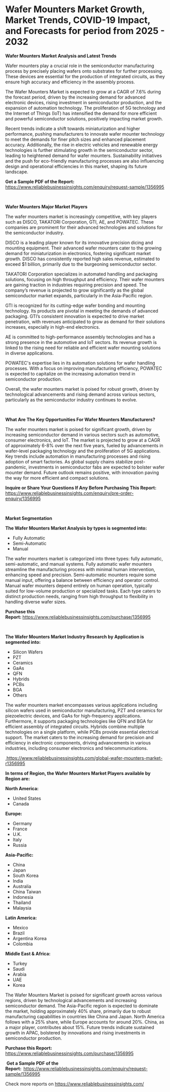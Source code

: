 <p><h1>Wafer Mounters Market Growth, Market Trends, COVID-19 Impact, and Forecasts for period from 2025 - 2032</h1></p><p><strong>Wafer Mounters Market Analysis and Latest Trends</strong></p>
<p><p>Wafer mounters play a crucial role in the semiconductor manufacturing process by precisely placing wafers onto substrates for further processing. These devices are essential for the production of integrated circuits, as they ensure high accuracy and efficiency in the assembly process. </p><p>The Wafer Mounters Market is expected to grow at a CAGR of 7.6% during the forecast period, driven by the increasing demand for advanced electronic devices, rising investment in semiconductor production, and the expansion of automation technology. The proliferation of 5G technology and the Internet of Things (IoT) has intensified the demand for more efficient and powerful semiconductor solutions, positively impacting market growth.</p><p>Recent trends indicate a shift towards miniaturization and higher performance, pushing manufacturers to innovate wafer mounter technology to meet the demands for finer pitch sizes and enhanced placement accuracy. Additionally, the rise in electric vehicles and renewable energy technologies is further stimulating growth in the semiconductor sector, leading to heightened demand for wafer mounters. Sustainability initiatives and the push for eco-friendly manufacturing processes are also influencing design and operational efficiencies in this market, shaping its future landscape.</p></p>
<p><strong>Get a Sample PDF of the Report:&nbsp;</strong> <a href="https://www.reliablebusinessinsights.com/enquiry/request-sample/1356995?utm_campaign=2465&utm_medium=2&utm_source=Github&utm_content=ia&utm_term=24022025&utm_id=wafer-mounters">https://www.reliablebusinessinsights.com/enquiry/request-sample/1356995</a></p>
<p>&nbsp;</p>
<p><strong>Wafer Mounters Major Market Players</strong></p>
<p><p>The wafer mounters market is increasingly competitive, with key players such as DISCO, TAKATORI Corporation, GTI, AE, and POWATEC. These companies are prominent for their advanced technologies and solutions for the semiconductor industry.</p><p>DISCO is a leading player known for its innovative precision dicing and mounting equipment. Their advanced wafer mounters cater to the growing demand for miniaturization in electronics, fostering significant market growth. DISCO has consistently reported high sales revenue, estimated to exceed $1 billion, primarily due to the burgeoning semiconductor sector.</p><p>TAKATORI Corporation specializes in automated handling and packaging solutions, focusing on high throughput and efficiency. Their wafer mounters are gaining traction in industries requiring precision and speed. The company’s revenue is projected to grow significantly as the global semiconductor market expands, particularly in the Asia-Pacific region.</p><p>GTI is recognized for its cutting-edge wafer bonding and mounting technology. Its products are pivotal in meeting the demands of advanced packaging. GTI’s consistent innovation is expected to drive market penetration, with revenues anticipated to grow as demand for their solutions increases, especially in high-end electronics.</p><p>AE is committed to high-performance assembly technologies and has a strong presence in the automotive and IoT sectors. Its revenue growth is linked to the rising need for reliable and efficient wafer mounting solutions in diverse applications.</p><p>POWATEC's expertise lies in its automation solutions for wafer handling processes. With a focus on improving manufacturing efficiency, POWATEC is expected to capitalize on the increasing automation trend in semiconductor production.</p><p>Overall, the wafer mounters market is poised for robust growth, driven by technological advancements and rising demand across various sectors, particularly as the semiconductor industry continues to evolve.</p></p>
<p>&nbsp;</p>
<p><strong>What Are The Key Opportunities For Wafer Mounters Manufacturers?</strong></p>
<p><p>The wafer mounters market is poised for significant growth, driven by increasing semiconductor demand in various sectors such as automotive, consumer electronics, and IoT. The market is projected to grow at a CAGR of approximately 6-8% over the next five years, fueled by advancements in wafer-level packaging technology and the proliferation of 5G applications. Key trends include automation in manufacturing processes and rising adoption of smart factories. As global supply chains stabilize post-pandemic, investments in semiconductor fabs are expected to bolster wafer mounter demand. Future outlook remains positive, with innovation paving the way for more efficient and compact solutions.</p></p>
<p><strong>Inquire or Share Your Questions If Any Before Purchasing This Report:</strong> <a href="https://www.reliablebusinessinsights.com/enquiry/pre-order-enquiry/1356995?utm_campaign=2465&utm_medium=2&utm_source=Github&utm_content=ia&utm_term=24022025&utm_id=wafer-mounters">https://www.reliablebusinessinsights.com/enquiry/pre-order-enquiry/1356995</a></p>
<p>&nbsp;</p>
<p><strong>Market Segmentation</strong></p>
<p><strong>The Wafer Mounters Market Analysis by types is segmented into:</strong></p>
<p><ul><li>Fully Automatic</li><li>Semi-Automatic</li><li>Manual</li></ul></p>
<p><p>The wafer mounters market is categorized into three types: fully automatic, semi-automatic, and manual systems. Fully automatic wafer mounters streamline the manufacturing process with minimal human intervention, enhancing speed and precision. Semi-automatic mounters require some manual input, offering a balance between efficiency and operator control. Manual wafer mounters depend entirely on human operation, typically suited for low-volume production or specialized tasks. Each type caters to distinct production needs, ranging from high throughput to flexibility in handling diverse wafer sizes.</p></p>
<p><strong>Purchase this Report:&nbsp;</strong><a href="https://www.reliablebusinessinsights.com/purchase/1356995?utm_campaign=2465&utm_medium=2&utm_source=Github&utm_content=ia&utm_term=24022025&utm_id=wafer-mounters">https://www.reliablebusinessinsights.com/purchase/1356995</a></p>
<p>&nbsp;</p>
<p><strong>The Wafer Mounters Market Industry Research by Application is segmented into:</strong></p>
<p><ul><li>Silicon Wafers</li><li>PZT</li><li>Ceramics</li><li>GaAs</li><li>QFN</li><li>Hybrids</li><li>PCBs</li><li>BGA</li><li>Others</li></ul></p>
<p><p>The wafer mounters market encompasses various applications including silicon wafers used in semiconductor manufacturing, PZT and ceramics for piezoelectric devices, and GaAs for high-frequency applications. Furthermore, it supports packaging technologies like QFN and BGA for efficient assembly of integrated circuits. Hybrids combine multiple technologies on a single platform, while PCBs provide essential electrical support. The market caters to the increasing demand for precision and efficiency in electronic components, driving advancements in various industries, including consumer electronics and telecommunications.</p></p>
<p><a href="https://www.reliablebusinessinsights.com/global-wafer-mounters-market-r1356995?utm_campaign=2465&utm_medium=2&utm_source=Github&utm_content=ia&utm_term=24022025&utm_id=wafer-mounters">&nbsp;https://www.reliablebusinessinsights.com/global-wafer-mounters-market-r1356995</a></p>
<p><strong>In terms of Region, the Wafer Mounters Market Players available by Region are:</strong></p>
<p>
    <p> <strong> North America: </strong>
        <ul>
            <li>United States</li>
            <li>Canada</li>
        </ul>
        </p> 
    <p> <strong> Europe: </strong>
        <ul>
            <li>Germany</li>
            <li>France</li>
            <li>U.K.</li>
            <li>Italy</li>
            <li>Russia</li>
        </ul>
        </p> 
    <p> <strong> Asia-Pacific: </strong>
        <ul>
            <li>China</li>
            <li>Japan</li>
            <li>South Korea</li>
            <li>India</li>
            <li>Australia</li>
            <li>China Taiwan</li>
            <li>Indonesia</li>
            <li>Thailand</li>
            <li>Malaysia</li>
        </ul>
        </p> 
    <p> <strong> Latin America: </strong>
        <ul>
            <li>Mexico</li>
            <li>Brazil</li>
            <li>Argentina Korea</li>
            <li>Colombia</li>
        </ul>
        </p> 
    <p> <strong> Middle East & Africa: </strong>
        <ul>
            <li>Turkey</li>
            <li>Saudi</li>
            <li>Arabia</li>
            <li>UAE</li>
            <li>Korea</li>
        </ul>
    </p>
    </p>
<p><p>The Wafer Mounters Market is poised for significant growth across various regions, driven by technological advancements and increasing semiconductor demand. The Asia-Pacific region is expected to dominate the market, holding approximately 40% share, primarily due to robust manufacturing capabilities in countries like China and Japan. North America follows with a 25% share, while Europe accounts for around 20%. China, as a major player, contributes about 15%. Future trends indicate sustained growth in APAC, bolstered by innovations and rising investments in semiconductor production.</p></p>
<p><strong>Purchase this Report: </strong><a href="https://www.reliablebusinessinsights.com/purchase/1356995?utm_campaign=2465&utm_medium=2&utm_source=Github&utm_content=ia&utm_term=24022025&utm_id=wafer-mounters">https://www.reliablebusinessinsights.com/purchase/1356995</a></p>
<p>&nbsp;<strong>Get a Sample PDF of the Report:&nbsp;&nbsp;</strong><a href="https://www.reliablebusinessinsights.com/enquiry/request-sample/1356995?utm_campaign=2465&utm_medium=2&utm_source=Github&utm_content=ia&utm_term=24022025&utm_id=wafer-mounters">https://www.reliablebusinessinsights.com/enquiry/request-sample/1356995</a></p>
<p><strong></strong></p>
<p>Check more reports on <a href="https://www.reliablebusinessinsights.com/?utm_campaign=2465&utm_medium=2&utm_source=Github&utm_content=ia&utm_term=24022025&utm_id=wafer-mounters">https://www.reliablebusinessinsights.com/</a></p>